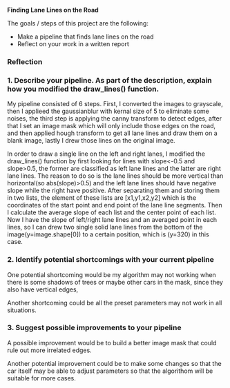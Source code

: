 **Finding Lane Lines on the Road**

The goals / steps of this project are the following:
* Make a pipeline that finds lane lines on the road
* Reflect on your work in a written report


### Reflection

### 1. Describe your pipeline. As part of the description, explain how you modified the draw_lines() function.

My pipeline consisted of 6 steps. First, I converted the images to grayscale, then I applieed the gaussianblur with kernal size of 5 to eliminate some noises, the third step is applying the canny transform to detect edges, after that I set an image mask which will only include those edges on the road, and then applied hough transform to get all lane lines and draw them on a blank image, lastly I drew those lines on the original image.

In order to draw a single line on the left and right lanes, I modified the draw_lines() function by first looking for lines with slope<-0.5 and slope>0.5, the former are classified as left lane lines and the latter are right lane lines. The reason to do so is the lane lines should be more vertical than horizontal(so abs(slope)>0.5) and the left lane lines should have negative slope while the right have positive. After separating them and storing them in two lists, the element of these lists are [x1,y1,x2,y2] which is the coordinates of the start point and end point of the lane line segments. Then I calculate the average slope of each list and the center point of each list. Now I have the slope of left/right lane lines and an averaged point in each lines, so I can drew two single solid lane lines from the bottom of the image(y=image.shape[0]) to a certain position, which is (y=320) in this case.


### 2. Identify potential shortcomings with your current pipeline

One potential shortcoming would be my algorithm may not working when there is some shadows of trees or maybe other cars in the mask, since they also have vertical edges, 

Another shortcoming could be all the preset parameters may not work in all situations.


### 3. Suggest possible improvements to your pipeline

A possible improvement would be to build a better image mask that could rule out more irrelated edges.

Another potential improvement could be to make some changes so that the car itself may be able to adjust parameters so that the algorithom will be suitable for more cases.
